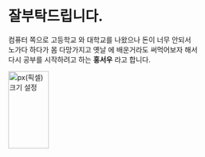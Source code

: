 
# 잘부탁드립니다.

 컴퓨터 쪽으로 고등학교 와 대학교를 나왔으나 돈이 너무 안되서   
 노가다 하다가 몸 다망가지고 옛날 에 배운거라도 써먹어보자 해서    
 다시 공부를 시작하려고 하는 **홍서우** 라고 합니다.

<img src="http://img.specialone.co.kr/editor/default_1505356585.jpg" width="40%" height="20%" title="px(픽셀) 크기 설정"></img>



